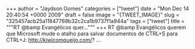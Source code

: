 
+++
author = "Jaydson Gomes"
categories = ["tweet"]
date = "Mon Dec 14 20:40:54 +0000 2009"
draft = false
image = "{TWEET_IMAGE}"
slug = "325457acb25a11847769b32c2ca1b9737f1a944a"
tags = ["tweet"]
title = """RT @bamp Evangélicos quer..."""
+++
RT @bamp Evangélicos querem que Microsoft mude o atalho para salvar documentos de CTRL+S para CTRL+J: http://kiwicomqueijo.com/? ...
